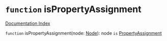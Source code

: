 # `function` isPropertyAssignment

[Documentation Index](../README.md)

`function` isPropertyAssignment(node: [Node](../private.interface.Node/README.md)): node `is` [PropertyAssignment](../private.interface.PropertyAssignment/README.md)